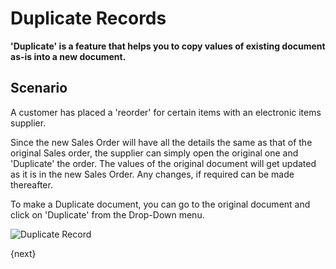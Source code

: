 <!-- add-breadcrumbs -->

# Duplicate Records

**'Duplicate' is a feature that helps you to copy values of existing document as-is into a new document.**

## Scenario

A customer has placed a 'reorder' for certain items with an electronic items supplier.

Since the new Sales Order will have all the details the same as that of the original Sales order, the supplier can simply open the original one and 'Duplicate' the order. The values of the original document will get updated as it is in the new Sales Order. Any changes, if required can be made thereafter.

To make a Duplicate document, you can go to the original document and click on 'Duplicate' from the Drop-Down menu.

![Duplicate Record](/docs/v12/assets/img/using-erpnext/using-duplicate-record-1.gif)

{next}

<!-- markdown -->